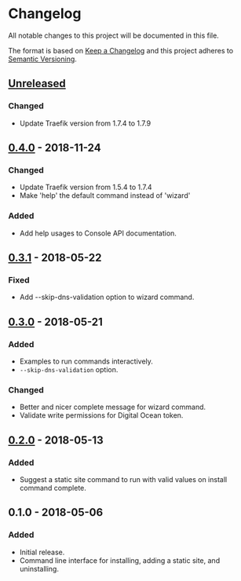 # Changelog
All notable changes to this project will be documented in this file.

The format is based on [Keep a Changelog](http://keepachangelog.com/en/1.0.0/)
and this project adheres to [Semantic Versioning](http://semver.org/spec/v2.0.0.html).

## [Unreleased]
### Changed
- Update Traefik version from 1.7.4 to 1.7.9

## [0.4.0] - 2018-11-24
### Changed
- Update Traefik version from 1.5.4 to 1.7.4
- Make 'help' the default command instead of 'wizard'
### Added
- Add help usages to Console API documentation.

## [0.3.1] - 2018-05-22
### Fixed
- Add --skip-dns-validation option to wizard command.

## [0.3.0] - 2018-05-21
### Added
- Examples to run commands interactively.
- `--skip-dns-validation` option.
### Changed
- Better and nicer complete message for wizard command.
- Validate write permissions for Digital Ocean token.

## [0.2.0] - 2018-05-13
### Added
- Suggest a static site command to run with valid values on install command complete.

## 0.1.0 - 2018-05-06
### Added
- Initial release.
- Command line interface for installing, adding a static site, and uninstalling.

[Unreleased]: https://github.com/chrif/cocotte/compare/0.4.0...HEAD
[0.4.0]: https://github.com/chrif/cocotte/compare/0.3.1...0.4.0
[0.3.1]: https://github.com/chrif/cocotte/compare/0.3.0...0.3.1
[0.3.0]: https://github.com/chrif/cocotte/compare/0.2.0...0.3.0
[0.2.0]: https://github.com/chrif/cocotte/compare/0.1.0...0.2.0
